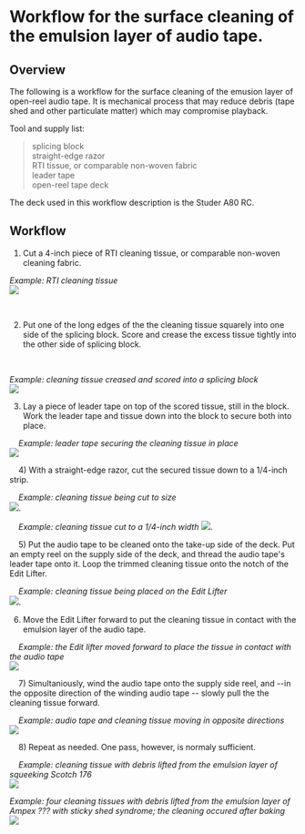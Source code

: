 
# Workflow for the surface cleaning of the emulsion layer of audio tape.

## Overview

The following is a workflow for the surface cleaning of the emusion layer of open-reel audio tape. It is mechanical process that may reduce debris (tape shed and other particulate matter) which may compromise playback. 

Tool and supply list:

>splicing block  
>straight-edge razor  
>RTI tissue, or comparable non-woven fabric  
>leader tape  
>open-reel tape deck

  
  
The deck used in this workflow description is the Studer A80 RC.    

  
## Workflow
   
1)  Cut a 4-inch piece of RTI cleaning tissue, or comparable non-woven cleaning fabric.  

*Example: RTI cleaning tissue*  
![](emulsion_1.jpg)

      

2)  Put one of the long edges of the the cleaning tissue squarely into one side of the splicing block.  Score and crease the excess tissue tightly into the other side of splicing block.  

   
    

*Example: cleaning tissue creased and scored into a splicing block*  
![](emulsion_2.jpg)  
  
3)  Lay a piece of leader tape on top of the scored tissue, still in the block.   Work the leader tape and tissue down into the block to secure both into place.  
 
      
*Example: leader tape securing the cleaning tissue in place*  
![](emulsion_3.jpg) 

      
4)  With a straight-edge razor, cut the secured tissue down to a 1/4-inch strip.
  
      
*Example: cleaning tissue being cut to size*  
![](emulsion_4.jpg).  

      
*Example: cleaning tissue cut to a 1/4-inch width* 
![](emulsion_4.5.jpg).  

      
5)  Put the audio tape to be cleaned onto the take-up side of the deck.  Put an empty reel on the supply side of the deck, and thread the audio tape's leader tape onto it.  Loop the trimmed cleaning tissue onto the notch of the Edit Lifter.  

      
*Example: cleaning tissue being placed on the Edit Lifter*  
![](emulsion_5.jpg).  


6)  Move the Edit Lifter forward to put the cleaning tissue in contact with the emulsion layer of the audio tape.  
  
      
*Example: the Edit lifter moved forward to place the tissue in contact with the audio tape*  
![](emulsion_6a.jpg)

      
7)  Simultaniously, wind the audio tape onto the supply side reel, and --in the opposite direction of the winding audio tape -- slowly pull the the cleaning tissue forward.

      
*Example: audio tape and cleaning tissue moving in opposite directions*  
![](emulsion_7.jpg)  

      
8)  Repeat as needed.  One pass, however, is normaly sufficient.  

      
*Example: cleaning tissue with debris lifted from the emulsion layer of squeeking Scotch 176*  
![](emulsion_8a.jpg)

*Example: four cleaning tissues with debris lifted from the emulsion layer of Ampex ??? with sticky shed syndrome; the cleaning occured after baking*  
![](emulsion_9.jpg)  


